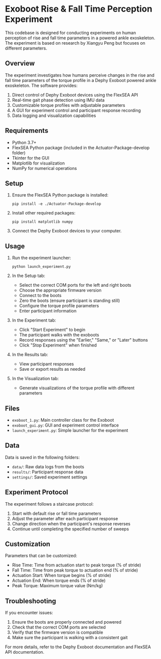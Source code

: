 # Exoboot Rise & Fall Time Perception Experiment

This codebase is designed for conducting experiments on human perception of rise and fall time parameters in a powered ankle exoskeleton. The experiment is based on research by Xiangyu Peng but focuses on different parameters.

## Overview

The experiment investigates how humans perceive changes in the rise and fall time parameters of the torque profile in a Dephy Exoboot powered ankle exoskeleton. The software provides:

1. Direct control of Dephy Exoboot devices using the FlexSEA API
2. Real-time gait phase detection using IMU data
3. Customizable torque profiles with adjustable parameters
4. A GUI for experiment control and participant response recording
5. Data logging and visualization capabilities

## Requirements

- Python 3.7+
- FlexSEA Python package (included in the Actuator-Package-develop folder)
- Tkinter for the GUI
- Matplotlib for visualization
- NumPy for numerical operations

## Setup

1. Ensure the FlexSEA Python package is installed:
   ```
   pip install -e ./Actuator-Package-develop
   ```

2. Install other required packages:
   ```
   pip install matplotlib numpy
   ```

3. Connect the Dephy Exoboot devices to your computer.

## Usage

1. Run the experiment launcher:
   ```
   python launch_experiment.py
   ```

2. In the Setup tab:
   - Select the correct COM ports for the left and right boots
   - Choose the appropriate firmware version
   - Connect to the boots
   - Zero the boots (ensure participant is standing still)
   - Configure the torque profile parameters
   - Enter participant information

3. In the Experiment tab:
   - Click "Start Experiment" to begin
   - The participant walks with the exoboots
   - Record responses using the "Earlier," "Same," or "Later" buttons
   - Click "Stop Experiment" when finished

4. In the Results tab:
   - View participant responses
   - Save or export results as needed

5. In the Visualization tab:
   - Generate visualizations of the torque profile with different parameters

## Files

- `exoboot_1.py`: Main controller class for the Exoboot
- `exoboot_gui.py`: GUI and experiment control interface
- `launch_experiment.py`: Simple launcher for the experiment

## Data

Data is saved in the following folders:
- `data/`: Raw data logs from the boots
- `results/`: Participant response data
- `settings/`: Saved experiment settings

## Experiment Protocol

The experiment follows a staircase protocol:
1. Start with default rise or fall time parameters
2. Adjust the parameter after each participant response
3. Change direction when the participant's response reverses
4. Continue until completing the specified number of sweeps

## Customization

Parameters that can be customized:
- Rise Time: Time from actuation start to peak torque (% of stride)
- Fall Time: Time from peak torque to actuation end (% of stride)
- Actuation Start: When torque begins (% of stride)
- Actuation End: When torque ends (% of stride)
- Peak Torque: Maximum torque value (Nm/kg)

## Troubleshooting

If you encounter issues:
1. Ensure the boots are properly connected and powered
2. Check that the correct COM ports are selected
3. Verify that the firmware version is compatible
4. Make sure the participant is walking with a consistent gait

For more details, refer to the Dephy Exoboot documentation and FlexSEA API documentation.
